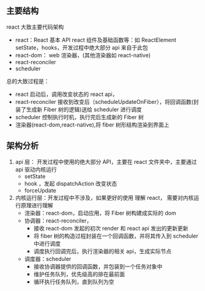## 主要结构

react 大致主要代码架构

- react：React 基本 API react 组件及基础函数等：如 ReactElement setState，hooks，开发过程中绝大部分 api 来自于此包
- react-dom： web 渲染器，(其他渲染器如 react-native)
- react-reconciler
- scheduler

总的大致过程是：

- react 启动后，调用改变状态的 react api，
- react-reconciler 接收到改变后（scheduleUpdateOnFiber），将回调函数(封装了生成新 Fiber 树的逻辑)送给 scheduler 进行调度
- scheduler 控制执行时机，执行完后生成新的 Fiber 树
- 渲染器(react-dom,react-native),将 fiber 树形结构渲染到界面上

## 架构分析

1. api 层： 开发过程中使用的绝大部分 API，主要在 react 文件夹中，主要通过 api 驱动内核运行
   - setState
   - hook ，发起 dispatchAction 改变状态
   - forceUpdate
2. 内核运行层：开发过程中不涉及，如果更好的使用 理解 react， 需要对内核运行原理进行理解
   - 渲染器：react-dom，启动应用，将 Fiber 树构建成实际的 dom
   - 协调器：react-reconciler，
     - 接收 react-dom 发起的初次 render 和 react api 发出的更新更新
     - 将 fiber 树的构造过程封装在一个回调函数，并将其传入到 scheduler 中进行调度
     - 调度执行回调完后，执行渲染器的相关 api，生成实际节点
   - 调度器：scheduler
     - 接收协调器提供的回调函数，并包装到一个任务对象中
     - 维护任务队列，优先级高的排在最前面
     - 循环执行任务队列，直到队列为空

